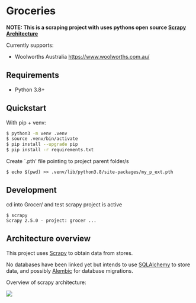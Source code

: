 # Groceries

**NOTE: This is a scraping project with uses pythons open source [Scrapy Architecture](https://scrapy.org/)**

Currently supports:

- Woolworths Australia https://www.woolworths.com.au/

## Requirements

 * Python 3.8+

## Quickstart

With pip + venv:

```sh
$ python3 -m venv .venv
$ source .venv/bin/activate
$ pip install --upgrade pip
$ pip install -r requirements.txt
```

Create `.pth' file pointing to project parent folder/s
```
$ echo $(pwd) >> .venv/lib/python3.8/site-packages/my_p_ext.pth
```

## Development

cd into Grocer/ and test scrapy project is active

```
$ scrapy
Scrapy 2.5.0 - project: grocer ...
```

## Architecture overview

This project uses [Scrapy](https://scrapy.org/) to obtain data from stores.

No databases have been linked yet but intends to use [SQLAlchemy](https://www.sqlalchemy.org/) to store data, and possibly [Alembic](https://alembic.sqlalchemy.org/en/latest/) for database migrations.

Overview of scrapy architecture:

![](https://docs.scrapy.org/en/latest/_images/scrapy_architecture_02.png)


